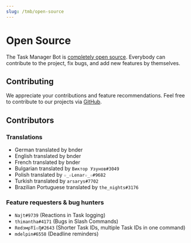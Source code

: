 ```yaml
---
slug: /tmb/open-source
---
```


# Open Source

The Task Manager Bot is [completely open source](https://github.com/bndernet/TaskManagerDiscordBot). Everybody can
contribute to the project, fix bugs, and add new features by themselves.

## Contributing

We appreciate your contributions and feature recommendations. Feel free to contribute to our projects
via [GitHub](https://github.com/bndernet).

## Contributors

### Translations

- German translated by bnder
- English translated by bnder
- French translated by bnder
- Bulgarian translated by `Виктор Узунов#3049`
- Polish translated by `☆_☆Lenar☆_☆#9682`
- Turkish translated by `arsarys#7702`
- Brazilian Portuguese translated by `the_nights#3176`

### Feature requesters & bug hunters

- `Najt#9739` (Reactions in Task logging)
- `thimantha#4171` (Bugs in Slash Commands)
- `RedэмρŦĩ๏Ŋ#2643` (Shorter Task IDs, multiple Task IDs in one command)
- `mdelpin#6558` (Deadline reminders)